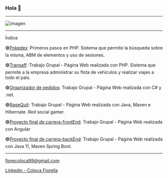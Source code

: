 ### Hola 👋
-------------------------------------------------------------------------------------------------------------------------------------------------------------

![imagen](https://user-images.githubusercontent.com/54822723/163286675-3a46871f-f9a9-4451-9b7a-77b8dfec1c23.png)

-------------------------------------------------------------------------------------------------------------------------------------------------------------

Índice 

🟣[Pokedex](https://github.com/fioreColoca/pokedex): Primeros pasos en PHP. Sistema que permite la búsqueda sobre la misma, ABM de elementos y uso de sesiones. 

🟣[Transaff](https://github.com/seredonato/TpFinalPrograWeb) :Trabajo Grupal - Página Web realizada con PHP. Sistema que permite a la empresa administrar su flota de vehículos y realizar viajes a todo el país. 

🟣[Organizador de pedidos](https://github.com/sebastiantofano/pw3-organiza-tus-pedidos): Trabajo Grupal - Página Web realizada con C# y .net. 

🟣[RageQuit](https://github.com/fioreColoca/RagequitOficial): Trabajo Grupal - Página Web realizada con Java, Maven e Hibernate. Red social gamer. 

🟣[Proyecto final de carrera-frontEnd](https://github.com/fioreColoca/RagequitOficial): Trabajo Grupal - Página Web realizada con Angular  

🟣[Proyecto final de carrera-backEnd](https://github.com/RoMaIsau/Proyecto-particulares-api): Trabajo Grupal - Página Web realizada con Java 11, Maven Spring Boot. 

-------------------------------------------------------------------------------------------------------------------------------------------------------------

[fiorecoloca99@gmail.com](mailto:fiorecoloca99@gmail.com)

[Linkedin - Coloca Fiorella](https://www.linkedin.com/in/fiorella-noel-coloca-8830991b8/) 





<!--
**fioreColoca/fioreColoca** is a ✨ _special_ ✨ repository because its `README.md` (this file) appears on your GitHub profile.

Here are some ideas to get you started:

- 🔭 I’m currently working on ...
- 🌱 I’m currently learning ...
- 👯 I’m looking to collaborate on ...
- 🤔 I’m looking for help with ...
- 💬 Ask me about ...
- 📫 How to reach me: ...
- 😄 Pronouns: ...
- ⚡ Fun fact: ...
-->
